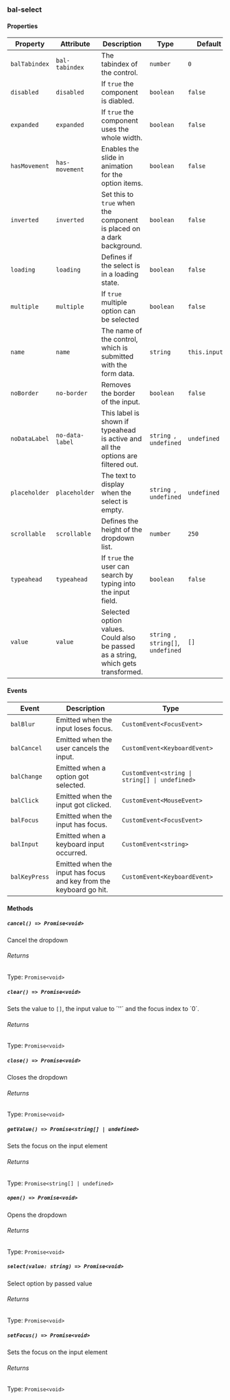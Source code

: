 ### bal-select


#### Properties

| Property      | Attribute       | Description                                                                       | Type                                  | Default        |
| ------------- | --------------- | --------------------------------------------------------------------------------- | ------------------------------------- | -------------- |
| `balTabindex` | `bal-tabindex`  | The tabindex of the control.                                                      | `number`                              | `0`            |
| `disabled`    | `disabled`      | If `true` the component is diabled.                                               | `boolean`                             | `false`        |
| `expanded`    | `expanded`      | If `true` the component uses the whole width.                                     | `boolean`                             | `false`        |
| `hasMovement` | `has-movement`  | Enables the slide in animation for the option items.                              | `boolean`                             | `false`        |
| `inverted`    | `inverted`      | Set this to `true` when the component is placed on a dark background.             | `boolean`                             | `false`        |
| `loading`     | `loading`       | Defines if the select is in a loading state.                                      | `boolean`                             | `false`        |
| `multiple`    | `multiple`      | If `true` multiple option can be selected                                         | `boolean`                             | `false`        |
| `name`        | `name`          | The name of the control, which is submitted with the form data.                   | `string`                              | `this.inputId` |
| `noBorder`    | `no-border`     | Removes the border of the input.                                                  | `boolean`                             | `false`        |
| `noDataLabel` | `no-data-label` | This label is shown if typeahead is active and all the options are filtered out.  | `string `, ` undefined`               | `undefined`    |
| `placeholder` | `placeholder`   | The text to display when the select is empty.                                     | `string `, ` undefined`               | `undefined`    |
| `scrollable`  | `scrollable`    | Defines the height of the dropdown list.                                          | `number`                              | `250`          |
| `typeahead`   | `typeahead`     | If `true` the user can search by typing into the input field.                     | `boolean`                             | `false`        |
| `value`       | `value`         | Selected option values. Could also be passed as a string, which gets transformed. | `string `, ` string[] `, ` undefined` | `[]`           |


#### Events

| Event         | Description                                                        | Type                                           |
| ------------- | ------------------------------------------------------------------ | ---------------------------------------------- |
| `balBlur`     | Emitted when the input loses focus.                                | `CustomEvent<FocusEvent>`                      |
| `balCancel`   | Emitted when the user cancels the input.                           | `CustomEvent<KeyboardEvent>`                   |
| `balChange`   | Emitted when a option got selected.                                | `CustomEvent<string \| string[] \| undefined>` |
| `balClick`    | Emitted when the input got clicked.                                | `CustomEvent<MouseEvent>`                      |
| `balFocus`    | Emitted when the input has focus.                                  | `CustomEvent<FocusEvent>`                      |
| `balInput`    | Emitted when a keyboard input occurred.                            | `CustomEvent<string>`                          |
| `balKeyPress` | Emitted when the input has focus and key from the keyboard go hit. | `CustomEvent<KeyboardEvent>`                   |


#### Methods

##### `cancel() => Promise<void>`

Cancel the dropdown

###### Returns

Type: `Promise<void>`



##### `clear() => Promise<void>`

Sets the value to `[]`, the input value to ´''´ and the focus index to ´0´.

###### Returns

Type: `Promise<void>`



##### `close() => Promise<void>`

Closes the dropdown

###### Returns

Type: `Promise<void>`



##### `getValue() => Promise<string[] | undefined>`

Sets the focus on the input element

###### Returns

Type: `Promise<string[] | undefined>`



##### `open() => Promise<void>`

Opens the dropdown

###### Returns

Type: `Promise<void>`



##### `select(value: string) => Promise<void>`

Select option by passed value

###### Returns

Type: `Promise<void>`



##### `setFocus() => Promise<void>`

Sets the focus on the input element

###### Returns

Type: `Promise<void>`




